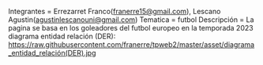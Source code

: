 Integrantes = Errezarret Franco(franerre15@gmail.com), Lescano Agustin(agustinlescanouni@gmail.com)
Tematica = futbol
Descripción = La pagina se basa en los goleadores del futbol europeo en la temporada 2023
diagrama entidad relación (DER): https://raw.githubusercontent.com/franerre/tpweb2/master/asset/diagrama_entidad_relación(DER).jpg

